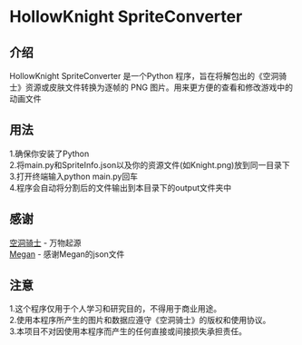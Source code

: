 # HollowKnight SpriteConverter
## 介绍
HollowKnight SpriteConverter 是一个Python 程序，旨在将解包出的《空洞骑士》资源或皮肤文件转换为逐帧的 PNG 图片。用来更方便的查看和修改游戏中的动画文件
## 用法
1.确保你安装了Python  
2.将main.py和SpriteInfo.json以及你的资源文件(如Knight.png)放到同一目录下  
3.打开终端输入python main.py回车  
4.程序会自动将分割后的文件输出到本目录下的output文件夹中  
## 感谢
[空洞骑士](https://store.steampowered.com/app/367520/Hollow_Knight/ "steam上的空洞骑士") - 万物起源  
[Megan](https://www.youtube.com/@Megan-hu5is) - 感谢Megan的json文件
## 注意
1.这个程序仅用于个人学习和研究目的，不得用于商业用途。  
2.使用本程序所产生的图片和数据应遵守《空洞骑士》的版权和使用协议。  
3.本项目不对因使用本程序而产生的任何直接或间接损失承担责任。
